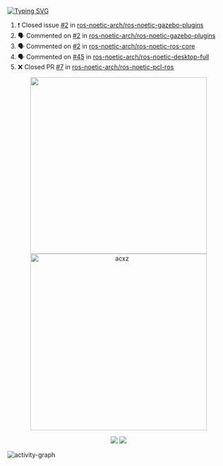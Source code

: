 [![Typing SVG](https://readme-typing-svg.herokuapp.com?size=16&color=AFFFA3&multiline=true&height=75&lines=contributing+to+robotics%2Fae%2Fml%2Fgpu;packaging+it+for+archlinux;ricer)](https://git.io/typing-svg)

<!--START_SECTION:activity-->
1. ❗️ Closed issue [#2](https://github.com/ros-noetic-arch/ros-noetic-gazebo-plugins/issues/2) in [ros-noetic-arch/ros-noetic-gazebo-plugins](https://github.com/ros-noetic-arch/ros-noetic-gazebo-plugins)
2. 🗣 Commented on [#2](https://github.com/ros-noetic-arch/ros-noetic-gazebo-plugins/issues/2) in [ros-noetic-arch/ros-noetic-gazebo-plugins](https://github.com/ros-noetic-arch/ros-noetic-gazebo-plugins)
3. 🗣 Commented on [#2](https://github.com/ros-noetic-arch/ros-noetic-ros-core/issues/2) in [ros-noetic-arch/ros-noetic-ros-core](https://github.com/ros-noetic-arch/ros-noetic-ros-core)
4. 🗣 Commented on [#45](https://github.com/ros-noetic-arch/ros-noetic-desktop-full/issues/45) in [ros-noetic-arch/ros-noetic-desktop-full](https://github.com/ros-noetic-arch/ros-noetic-desktop-full)
5. ❌ Closed PR [#7](https://github.com/ros-noetic-arch/ros-noetic-pcl-ros/pull/7) in [ros-noetic-arch/ros-noetic-pcl-ros](https://github.com/ros-noetic-arch/ros-noetic-pcl-ros)
<!--END_SECTION:activity-->

<p align="center">
  <img width="400em" src=https://github-readme-stats.vercel.app/api?username=acxz&include_all_commits=true&show_icons=true />
  <img width="400em" src="https://github-readme-streak-stats.herokuapp.com/?user=acxz&" alt="acxz" />
</p>

<p align="center">
  <img src=https://github-readme-stats.vercel.app/api/top-langs/?username=acxz&layout=compact />
  <img src=https://github-profile-trophy.vercel.app/?username=acxz&row=2&column=4 />
</p>

![activity-graph](https://github-readme-activity-graph.cyclic.app/graph?username=acxz&theme=aqua)
